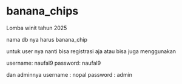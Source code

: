 # banana_chips
Lomba winit tahun 2025 

nama db nya harus banana_chip

untuk user nya nanti bisa registrasi aja atau bisa juga menggunakan

username: naufal9
password: naufal9

dan adminnya 
username : nopal
password : admin

